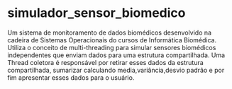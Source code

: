 # simulador_sensor_biomedico
Um sistema de monitoramento de dados biomédicos desenvolvido na cadeira de Sistemas Operacionais do cursos de Informática Biomédica.
Utiliza o conceito de multi-threading para simular sensores biomédicos independentes que enviam dados para uma estrutura compartilhada.
Uma Thread coletora é responsável por retirar esses dados da estrutura compartilhada, sumarizar calculando media,variância,desvio padrão e por fim apresentar esses dados para o usuário.


